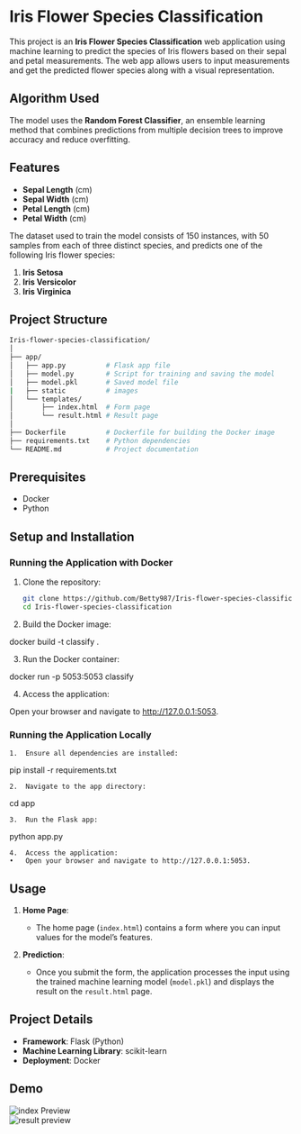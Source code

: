 
# Iris Flower Species Classification

This project is an **Iris Flower Species Classification** web application using machine learning to predict the species of Iris flowers based on their sepal and petal measurements. The web app allows users to input measurements and get the predicted flower species along with a visual representation.

## Algorithm Used

The model uses the **Random Forest Classifier**, an ensemble learning method that combines predictions from multiple decision trees to improve accuracy and reduce overfitting.

## Features

- **Sepal Length** (cm)
- **Sepal Width** (cm)
- **Petal Length** (cm)
- **Petal Width** (cm)

The dataset used to train the model consists of 150 instances, with 50 samples from each of three distinct species, and predicts one of the following Iris flower species:
1. **Iris Setosa**
2. **Iris Versicolor**
3. **Iris Virginica**


## Project Structure
```bash
Iris-flower-species-classification/
│
├── app/
│   ├── app.py          # Flask app file
│   ├── model.py        # Script for training and saving the model
│   ├── model.pkl       # Saved model file
|   ├── static          # images
│   └── templates/
│       ├── index.html  # Form page
│       └── result.html # Result page
│
├── Dockerfile          # Dockerfile for building the Docker image
├── requirements.txt    # Python dependencies
└── README.md           # Project documentation
```
## Prerequisites

- Docker
- Python

## Setup and Installation

### Running the Application with Docker

1. Clone the repository:

   ```bash
   git clone https://github.com/Betty987/Iris-flower-species-classification.git
   cd Iris-flower-species-classification

2.	Build the Docker image:

docker build -t classify .


3.	Run the Docker container:

docker run -p 5053:5053 classify


4.	Access the application:
   
Open your browser and navigate to http://127.0.0.1:5053.

### Running the Application Locally

	1.	Ensure all dependencies are installed:

pip install -r requirements.txt


	2.	Navigate to the app directory:

cd app


	3.	Run the Flask app:

python app.py


	4.	Access the application:
	•	Open your browser and navigate to http://127.0.0.1:5053.


## Usage

1. **Home Page**:
   - The home page (`index.html`) contains a form where you can input values for the model’s features.

2. **Prediction**:
   - Once you submit the form, the application processes the input using the trained machine learning model (`model.pkl`) and displays the result on the `result.html` page.

## Project Details

- **Framework**: Flask (Python)
- **Machine Learning Library**: scikit-learn
- **Deployment**: Docker

## Demo 
![index Preview](./index.png)  
![result preview](./result.png)  
